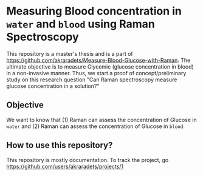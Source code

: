 # Measuring Blood concentration in `water` and `blood` using Raman Spectroscopy

This repository is a master's thesis and is a part of https://github.com/akraradets/Measure-Blood-Glucose-with-Raman.
The ultimate objective is to measure Glycemic (glucose concentration in blood) in a non-invasive manner.
Thus, we start a proof of concept/preliminary study on this research question "Can Raman spectroscopy measure glucose concentration in a solution?"

## Objective

We want to know that (1) Raman can assess the concentration of Glucose in `water` and (2) Raman can assess the concentration of Glucose in `blood`.

## How to use this repository?

This repository is mostly documentation.
To track the project, go https://github.com/users/akraradets/projects/1
